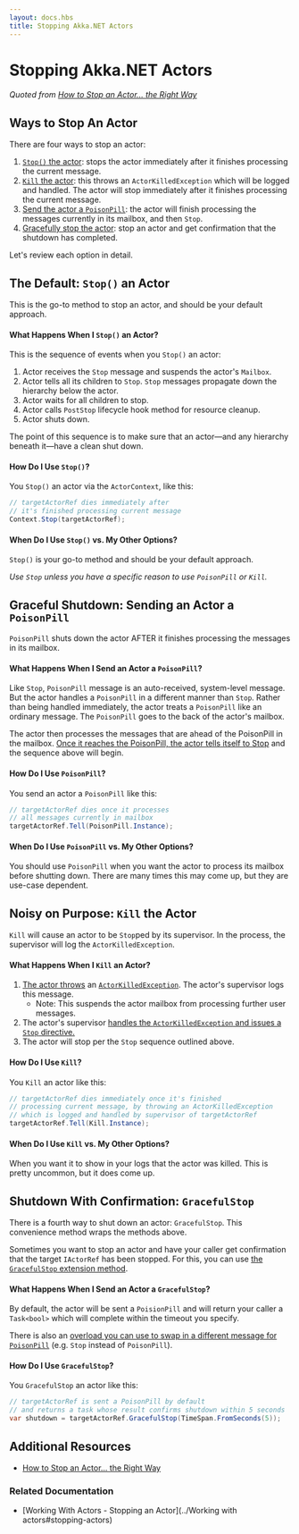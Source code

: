 ```yaml
---
layout: docs.hbs
title: Stopping Akka.NET Actors
---
```

# Stopping Akka.NET Actors

*Quoted from [How to Stop an Actor... the Right Way](https://petabridge.com/blog/how-to-stop-an-actor-akkadotnet/)*


## Ways to Stop An Actor
There are four ways to stop an actor:

1. [`Stop()` the actor](#the-default-stop-an-actor): stops the actor immediately after it finishes processing the current message.
2. [`Kill` the actor](#noisy-on-purpose-kill-the-actor): this throws an `ActorKilledException` which will be logged and handled. The actor will stop immediately after it finishes processing the current message.
3. [Send the actor a `PoisonPill`](#graceful-shutdown-sending-an-actor-a-poisonpill-): the actor will finish processing the messages currently in its mailbox, and then `Stop`.
4. [Gracefully stop the actor](#shutdown-with-confirmation-gracefulstop-): stop an actor and get confirmation that the shutdown has completed.

Let's review each option in detail.

## The Default: `Stop()` an Actor
This is the go-to method to stop an actor, and should be your default approach.

#### What Happens When I `Stop()` an Actor?
This is the sequence of events when you `Stop()` an actor:

1. Actor receives the `Stop` message and suspends the actor's `Mailbox`.
3. Actor tells all its children to `Stop`. `Stop` messages propagate down the hierarchy below the actor.
4. Actor waits for all children to stop.
5. Actor calls `PostStop` lifecycle hook method for resource cleanup.
3. Actor shuts down.

The point of this sequence is to make sure that an actor—and any hierarchy beneath it—have a clean shut down.

#### How Do I Use `Stop()`?
You `Stop()` an actor via the `ActorContext`, like this:

```csharp
// targetActorRef dies immediately after
// it's finished processing current message
Context.Stop(targetActorRef);
```

#### When Do I Use `Stop()` vs. My Other Options?
`Stop()` is your go-to method and should be your default approach.

*Use `Stop` unless you have a specific reason to use `PoisonPill` or `Kill`.*

## Graceful Shutdown: Sending an Actor a `PoisonPill`
`PoisonPill` shuts down the actor AFTER it finishes processing the messages in its mailbox.

#### What Happens When I Send an Actor a `PoisonPill`?
Like `Stop`, `PoisonPill` message is an auto-received, system-level message. But the actor handles a `PoisonPill` in a different manner than `Stop`. Rather than being handled immediately, the actor treats a `PoisonPill` like an ordinary message. The `PoisonPill` goes to the back of the actor's mailbox.

The actor then processes the messages that are ahead of the PoisonPill in the mailbox. [Once it reaches the PoisonPill, the actor tells itself to Stop](https://github.com/akkadotnet/akka.net/blob/dev/src/core/Akka/Actor/ActorCell.DefaultMessages.cs#L275) and the sequence above will begin.

#### How Do I Use `PoisonPill`?
You send an actor a `PoisonPill` like this:

```csharp
// targetActorRef dies once it processes
// all messages currently in mailbox
targetActorRef.Tell(PoisonPill.Instance);
```

#### When Do I Use `PoisonPill` vs. My Other Options?
You should use `PoisonPill` when you want the actor to process its mailbox before shutting down. There are many times this may come up, but they are use-case dependent.

## Noisy on Purpose: `Kill` the Actor
`Kill` will cause an actor to be `Stop`ped by its supervisor. In the process, the supervisor will log the `ActorKilledException`.

#### What Happens When I `Kill` an Actor?
1. [The actor throws](https://github.com/akkadotnet/akka.net/blob/dev/src/core/Akka/Actor/ActorCell.DefaultMessages.cs#L376) an [`ActorKilledException`](https://github.com/akkadotnet/akka.net/blob/dev/src/core/Akka/Actor/Exceptions.cs#L134). The actor's supervisor logs this message.
    - Note: This suspends the actor mailbox from processing further user messages.
2. The actor's supervisor [handles the `ActorKilledException` and issues a `Stop` directive.](https://github.com/akkadotnet/akka.net/blob/dev/src/core/Akka/Actor/SupervisorStrategy.cs#L85)
3. The actor will stop per the `Stop` sequence outlined above.

#### How Do I Use `Kill`?
You `Kill` an actor like this:

```csharp
// targetActorRef dies immediately once it's finished
// processing current message, by throwing an ActorKilledException
// which is logged and handled by supervisor of targetActorRef
targetActorRef.Tell(Kill.Instance);
```

#### When Do I Use `Kill` vs. My Other Options?
When you want it to show in your logs that the actor was killed. This is pretty uncommon, but it does come up.

## Shutdown With Confirmation: `GracefulStop`
There is a fourth way to shut down an actor: `GracefulStop`. This convenience method wraps the methods above.

Sometimes you want to stop an actor and have your caller get confirmation that the target `IActorRef` has been stopped. For this, you can use [the `GracefulStop` extension method](https://github.com/akkadotnet/akka.net/blob/dev/src/core/Akka/Actor/GracefulStopSupport.cs#L35).

#### What Happens When I Send an Actor a `GracefulStop`?
By default, the actor will be sent a `PoisionPill` and will return your caller a `Task<bool>` which will complete within the timeout you specify.

There is also an [overload you can use to swap in a different message for `PoisonPill`](https://github.com/akkadotnet/akka.net/blob/dev/src/core/Akka/Actor/GracefulStopSupport.cs#L42) (e.g. `Stop` instead of `PoisonPill`).

#### How Do I Use `GracefulStop`?
You `GracefulStop` an actor like this:

```csharp
// targetActorRef is sent a PoisonPill by default
// and returns a task whose result confirms shutdown within 5 seconds
var shutdown = targetActorRef.GracefulStop(TimeSpan.FromSeconds(5));
```

## Additional Resources
- [How to Stop an Actor... the Right Way](https://petabridge.com/blog/how-to-stop-an-actor-akkadotnet/)

### Related Documentation
- [Working With Actors - Stopping an Actor](../Working with actors#stopping-actors)
